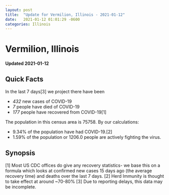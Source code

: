 ```yaml
---
layout: post
title:  "Update for Vermilion, Illinois - 2021-01-12"
date:   2021-01-12 01:01:29 -0600
categories: Illinois
---
```


# Vermilion, Illinois
#### Updated 2021-01-12

## Quick Facts

In the last 7 days[3] we project there have been
- *432* new cases of COVID-19
- *7* people have died of COVID-19
- *177* people have recovered from COVID-19[1]

The population in this census area is 75758. By our calculations:
- 9.34% of the population have had COVID-19.[2]
- 1.59% of the population or 1206.0 people are actively fighting the virus.

## Synopsis




[1] Most US CDC offices do give any recovery statistics- we base this on a formula which looks at confirmed new cases
15 days ago (the average recovery time) and deaths over the last 7 days.
[2] Herd Immunity is thought to take effect at around ~70-80%
[3] Due to reporting delays, this data may be incomplete. 
    